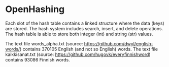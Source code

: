 # OpenHashing

Each slot of the hash table contains a linked structure where the data (keys) are stored.
The hash system includes search, insert, and delete operations.
The hash table is able to store both integer (int) and string (str) values.

The text file words_alpha.txt (source: https://github.com/dwyl/english-words/) contains
370105 English (and not so English) words. The text file kaikkisanat.txt
(source: https://github.com/hugovk/everyfinnishword) contains 93086 Finnish words.
